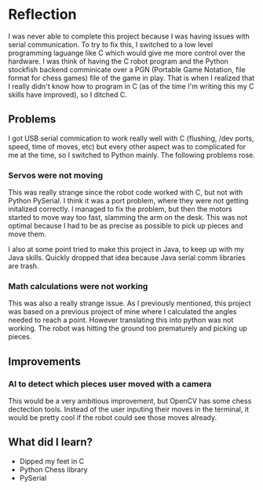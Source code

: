 # Reflection

I was never able to complete this project because I was having issues with serial communication. To try to fix this, I switched to a low level programming laguange like C which would give me more control over the hardware. I was think of having the C robot program and the Python stockfish backend comminicate over a PGN (Portable Game Notation, file format for chess games) file of the game in play. That is when I realized that I really didn't know how to program in C (as of the time I'm writing this my C skills have improved), so I ditched C.

## Problems

I got USB serial commication to work really well with C (flushing, /dev ports, speed, time of moves, etc) but every other aspect was to complicated for me at the time, so I switched to Python mainly. The following problems rose.

### Servos were not moving

This was really strange since the robot code worked with C, but not with Python PySerial. I think it was a port problem, where they were not getting initalized correctly. I managed to fix the problem, but then the motors started to move way too fast, slamming the arm on the desk. This was not optimal because I had to be as precise as possible to pick up pieces and move them.

I also at some point tried to make this project in Java, to keep up with my Java skills. Quickly dropped that idea because Java serial comm libraries are trash.

### Math calculations were not working

This was also a really strange issue. As I previously mentioned, this project was based on a previous project of mine where I calculated the angles needed to reach a point. However translating this into python was not working. The robot was hitting the ground too prematurely and picking up pieces.

## Improvements

### AI to detect which pieces user moved with a camera

This would be a very ambitious improvement, but OpenCV has some chess dectection tools. Instead of the user inputing their moves in the terminal, it would be pretty cool if the robot could see those moves already.

## What did I learn?

- Dipped my feet in C
- Python Chess library
- PySerial